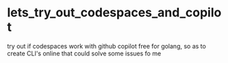 # lets_try_out_codespaces_and_copilot
try out if codespaces work with github copilot free for golang, so as to create CLI's online that could solve some issues fo me

